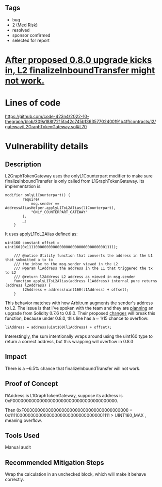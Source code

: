 ## Tags

- bug
- 2 (Med Risk)
- resolved
- sponsor confirmed
- selected for report

# [After proposed 0.8.0 upgrade kicks in, L2 finalizeInboundTransfer might not work.](https://github.com/code-423n4/2022-10-thegraph-findings/issues/289) 

# Lines of code

https://github.com/code-423n4/2022-10-thegraph/blob/309a188f7215fa42c745b136357702400f91b4ff/contracts/l2/gateway/L2GraphTokenGateway.sol#L70


# Vulnerability details

## Description

L2GraphTokenGateway uses the onlyL1Counterpart modifier to make sure finalizeInboundTransfer is only called from L1GraphTokenGateway. Its implementation is:

```Solidity
modifier onlyL1Counterpart() {
        require(
            msg.sender == AddressAliasHelper.applyL1ToL2Alias(l1Counterpart),
            "ONLY_COUNTERPART_GATEWAY"
        );
        _;
    }
```

It uses applyL1ToL2Alias defined as:

```
uint160 constant offset = uint160(0x1111000000000000000000000000000000001111);

    /// @notice Utility function that converts the address in the L1 that submitted a tx to
    /// the inbox to the msg.sender viewed in the L2
    /// @param l1Address the address in the L1 that triggered the tx to L2
    /// @return l2Address L2 address as viewed in msg.sender
    function applyL1ToL2Alias(address l1Address) internal pure returns (address l2Address) {
        l2Address = address(uint160(l1Address) + offset);
    }
```

This behavior matches with how Arbitrum augments the sender's address to L2. The issue is that I've spoken with the team and they are [planning](https://github.com/graphprotocol/contracts/pull/725) an upgrade from Solidity 0.7.6 to 0.8.0. Their proposed [changes](https://github.com/graphprotocol/contracts/blob/c4d3cb56cb4032dbb3a0f1b7535b5d94ccf86222/contracts/arbitrum/AddressAliasHelper.sol) will break this function, because under 0.8.0, this line has a ~ 1/15 chance to overflow:

`l2Address = address(uint160(l1Address) + offset);`

Interestingly, the sum intentionally wraps around using the uint160 type to return a correct address, but this wrapping will overflow in 0.8.0

## Impact

There is a ~6.5% chance that finalizeInboundTransfer will not work.

## Proof of Concept

l1Address is L1GraphTokenGateway, suppose its address is 0xF000000000000000000000000000000000000000.

Then 0xF000000000000000000000000000000000000000 + 0x1111000000000000000000000000000000001111 > UINT160_MAX , meaning overflow.

## Tools Used

Manual audit

## Recommended Mitigation Steps

Wrap the calculation in an unchecked block, which will make it behave correctly.